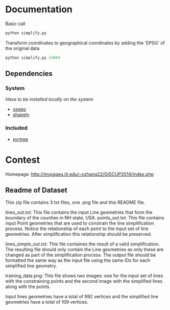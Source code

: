 
# Documentation

Basic call
```python
python simplify.py
```

Transform coordinates to geographical coordinates by adding the 'EPSG' of the original data
```python
python simplify.py 54004
```

## Dependencies

### System

*Have to be installed locally on the system*

* [osgeo](http://trac.osgeo.org/gdal/wiki/GdalOgrInPython)
* [shapely](https://pypi.python.org/pypi/Shapely)

### Included
* [pyrtree](http://code.google.com/p/pyrtree/)

# Contest

Homepage: http://mypages.iit.edu/~xzhang22/GISCUP2014/index.php

## Readme of Dataset

This zip file contains 3 txt files, one .png file and this README file.

lines_out.txt: This file contains the input Line geometries that form the
               boundary of the counties in NH state, USA.
points_out.txt: This file contains input Point geometries  that are used to
                constrain the line simplification process.
                Notice the relationship of each point to the input set of
                line geometries. After simplification this relationship
                should be preserved.

lines_simple_out.txt: This file containes the result of a valid simplification.
               The resulting file should only contain the Line geometries as
               only these are changed as part of the simplification process.
               The output file should be formatted the same way as the input
               file using the same IDs for each simplified line geometry.

training_data.png: This file shows two images: one for the input set of
         lines with the constraining points and the second image with
         the simplified lines along with the points.

Input lines geometries have a total of 992 vertices and the simplified
 line geometries have a total of 109 vertices.


